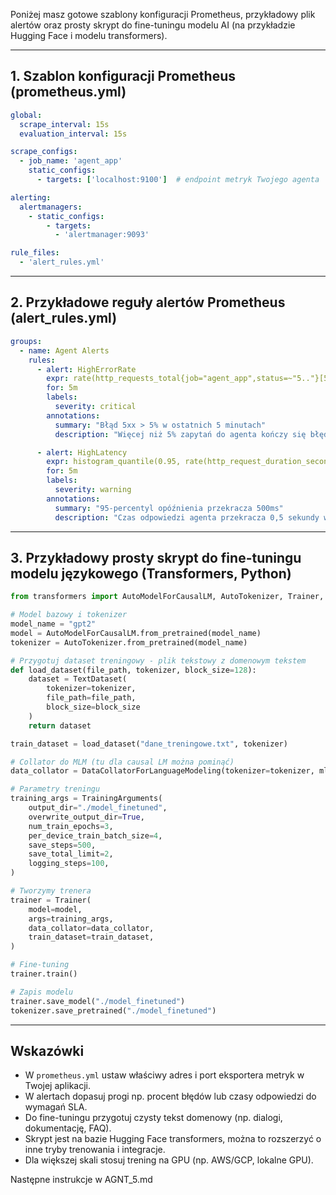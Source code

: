 Poniżej masz gotowe szablony konfiguracji Prometheus, przykładowy plik alertów oraz prosty skrypt do fine-tuningu modelu AI (na przykładzie Hugging Face i modelu transformers).

***

## 1. Szablon konfiguracji Prometheus (prometheus.yml)

```yaml
global:
  scrape_interval: 15s
  evaluation_interval: 15s

scrape_configs:
  - job_name: 'agent_app'
    static_configs:
      - targets: ['localhost:9100']  # endpoint metryk Twojego agenta

alerting:
  alertmanagers:
    - static_configs:
        - targets:
          - 'alertmanager:9093'

rule_files:
  - 'alert_rules.yml'
```

***

## 2. Przykładowe reguły alertów Prometheus (alert_rules.yml)

```yaml
groups:
  - name: Agent Alerts
    rules:
      - alert: HighErrorRate
        expr: rate(http_requests_total{job="agent_app",status=~"5.."}[5m]) > 0.05
        for: 5m
        labels:
          severity: critical
        annotations:
          summary: "Błąd 5xx > 5% w ostatnich 5 minutach"
          description: "Więcej niż 5% zapytań do agenta kończy się błędem 5xx."

      - alert: HighLatency
        expr: histogram_quantile(0.95, rate(http_request_duration_seconds_bucket{job="agent_app"}[5m])) > 0.5
        for: 5m
        labels:
          severity: warning
        annotations:
          summary: "95-percentyl opóźnienia przekracza 500ms"
          description: "Czas odpowiedzi agenta przekracza 0,5 sekundy w 95% przypadków."
```

***

## 3. Przykładowy prosty skrypt do fine-tuningu modelu językowego (Transformers, Python)

```python
from transformers import AutoModelForCausalLM, AutoTokenizer, Trainer, TrainingArguments, TextDataset, DataCollatorForLanguageModeling

# Model bazowy i tokenizer
model_name = "gpt2"
model = AutoModelForCausalLM.from_pretrained(model_name)
tokenizer = AutoTokenizer.from_pretrained(model_name)

# Przygotuj dataset treningowy - plik tekstowy z domenowym tekstem
def load_dataset(file_path, tokenizer, block_size=128):
    dataset = TextDataset(
        tokenizer=tokenizer,
        file_path=file_path,
        block_size=block_size
    )
    return dataset

train_dataset = load_dataset("dane_treningowe.txt", tokenizer)

# Collator do MLM (tu dla causal LM można pominąć)
data_collator = DataCollatorForLanguageModeling(tokenizer=tokenizer, mlm=False)

# Parametry treningu
training_args = TrainingArguments(
    output_dir="./model_finetuned",
    overwrite_output_dir=True,
    num_train_epochs=3,
    per_device_train_batch_size=4,
    save_steps=500,
    save_total_limit=2,
    logging_steps=100,
)

# Tworzymy trenera
trainer = Trainer(
    model=model,
    args=training_args,
    data_collator=data_collator,
    train_dataset=train_dataset,
)

# Fine-tuning
trainer.train()

# Zapis modelu
trainer.save_model("./model_finetuned")
tokenizer.save_pretrained("./model_finetuned")
```

***

## Wskazówki

- W `prometheus.yml` ustaw właściwy adres i port eksportera metryk w Twojej aplikacji.
- W alertach dopasuj progi np. procent błędów lub czasy odpowiedzi do wymagań SLA.
- Do fine-tuningu przygotuj czysty tekst domenowy (np. dialogi, dokumentację, FAQ).
- Skrypt jest na bazie Hugging Face transformers, można to rozszerzyć o inne tryby trenowania i integracje.
- Dla większej skali stosuj trening na GPU (np. AWS/GCP, lokalne GPU).

Następne instrukcje w AGNT_5.md